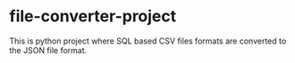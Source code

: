 # file-converter-project
This is python project where SQL based CSV files formats are converted to the JSON file format.
